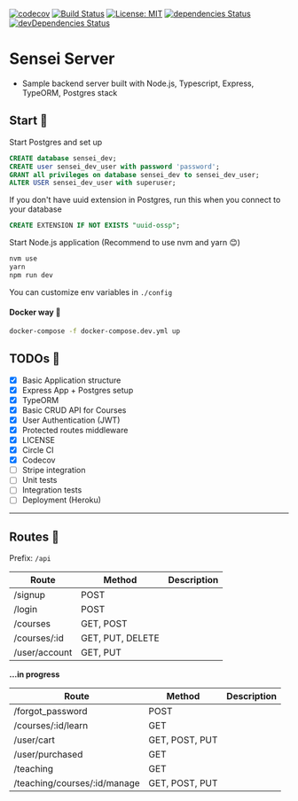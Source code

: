 [![codecov](https://codecov.io/gh/yhagio/sensei-server/branch/master/graph/badge.svg)](https://codecov.io/gh/yhagio/sensei-server)
[![Build Status](https://travis-ci.org/yhagio/sensei-server.svg?branch=master)](https://travis-ci.org/yhagio/sensei-server)
[![License: MIT](https://img.shields.io/badge/License-MIT-green.svg)](https://github.com/yhagio/sensei-server/blob/master/LICENSE)
[![dependencies Status](https://david-dm.org/yhagio/sensei-server/status.svg)](https://david-dm.org/yhagio/sensei-server)
[![devDependencies Status](https://david-dm.org/yhagio/sensei-server/dev-status.svg)](https://david-dm.org/yhagio/sensei-server?type=dev)

# Sensei Server

- Sample backend server built with Node.js, Typescript, Express, TypeORM, Postgres stack

## Start 🚀

Start Postgres and set up

```sql
CREATE database sensei_dev;
CREATE user sensei_dev_user with password 'password';
GRANT all privileges on database sensei_dev to sensei_dev_user;
ALTER USER sensei_dev_user with superuser;
```

If you don't have uuid extension in Postgres,
run this when you connect to your database

```sql
CREATE EXTENSION IF NOT EXISTS "uuid-ossp";
```

Start Node.js application (Recommend to use nvm and yarn 😊)

```sh
nvm use
yarn
npm run dev
```

You can customize env variables in `./config`

#### Docker way 🐳

```sh
docker-compose -f docker-compose.dev.yml up
```

## TODOs 👷

- [x] Basic Application structure
- [x] Express App + Postgres setup
- [x] TypeORM
- [x] Basic CRUD API for Courses
- [x] User Authentication (JWT)
- [x] Protected routes middleware
- [x] LICENSE
- [x] Circle CI
- [x] Codecov
- [ ] Stripe integration
- [ ] Unit tests
- [ ] Integration tests
- [ ] Deployment (Heroku)

---

## Routes 🚙

Prefix: `/api`

| Route         | Method           | Description |
| ------------- | ---------------- | ----------- |
| /signup       | POST             |             |
| /login        | POST             |             |
| /courses      | GET, POST        |             |
| /courses/:id  | GET, PUT, DELETE |             |
| /user/account | GET, PUT         |             |

**...in progress**

| Route                        | Method         | Description |
| ---------------------------- | -------------- | ----------- |
| /forgot_password             | POST           |             |
| /courses/:id/learn           | GET            |             |
| /user/cart                   | GET, POST, PUT |             |
| /user/purchased              | GET            |             |
| /teaching                    | GET            |             |
| /teaching/courses/:id/manage | GET, POST, PUT |             |
